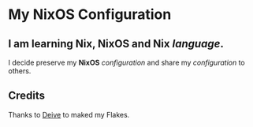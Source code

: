 # My **NixOS** Configuration
## I am learning **Nix**, **NixOS** and **Nix** *language*.
I decide preserve my **NixOS** *configuration* and share my *configuration* to others.
## Credits
Thanks to [Deive](https://github.com/HavanaHL) to maked my Flakes.
